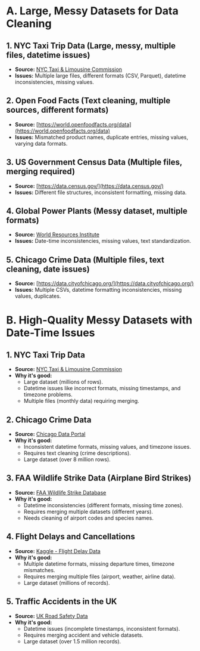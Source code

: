 # A. Large, Messy Datasets for Data Cleaning

## 1. NYC Taxi Trip Data (Large, messy, multiple files, datetime issues)
- **Source:** [NYC Taxi & Limousine Commission](https://www.nyc.gov/site/tlc/about/tlc-trip-record-data.page)
- **Issues:** Multiple large files, different formats (CSV, Parquet), datetime inconsistencies, missing values.

## 2. Open Food Facts (Text cleaning, multiple sources, different formats)
- **Source:** [https://world.openfoodfacts.org/data](https://world.openfoodfacts.org/data)
- **Issues:** Mismatched product names, duplicate entries, missing values, varying data formats.

## 3. US Government Census Data (Multiple files, merging required)
- **Source:** [https://data.census.gov/](https://data.census.gov/)
- **Issues:** Different file structures, inconsistent formatting, missing data.

## 4. Global Power Plants (Messy dataset, multiple formats)
- **Source:** [World Resources Institute](https://datasets.wri.org/dataset/globalpowerplantdatabase)
- **Issues:** Date-time inconsistencies, missing values, text standardization.

## 5. Chicago Crime Data (Multiple files, text cleaning, date issues)
- **Source:** [https://data.cityofchicago.org/](https://data.cityofchicago.org/)
- **Issues:** Multiple CSVs, datetime formatting inconsistencies, missing values, duplicates.

# B. High-Quality Messy Datasets with Date-Time Issues

## 1. NYC Taxi Trip Data  
- **Source:** [NYC Taxi & Limousine Commission](https://www.nyc.gov/site/tlc/about/tlc-trip-record-data.page)  
- **Why it's good:**  
  - Large dataset (millions of rows).  
  - Datetime issues like incorrect formats, missing timestamps, and timezone problems.  
  - Multiple files (monthly data) requiring merging.  

## 2. Chicago Crime Data  
- **Source:** [Chicago Data Portal](https://data.cityofchicago.org/Public-Safety/Crimes-_-2001-to-Present/ijzp-q8t2)  
- **Why it's good:**  
  - Inconsistent datetime formats, missing values, and timezone issues.  
  - Requires text cleaning (crime descriptions).  
  - Large dataset (over 8 million rows).  

## 3. FAA Wildlife Strike Data (Airplane Bird Strikes)  
- **Source:** [FAA Wildlife Strike Database](https://wildlife.faa.gov/home)  
- **Why it's good:**  
  - Datetime inconsistencies (different formats, missing time zones).  
  - Requires merging multiple datasets (different years).  
  - Needs cleaning of airport codes and species names.  

## 4. Flight Delays and Cancellations  
- **Source:** [Kaggle - Flight Delay Data](https://www.kaggle.com/datasets/usdot/flight-delays)  
- **Why it's good:**  
  - Multiple datetime formats, missing departure times, timezone mismatches.  
  - Requires merging multiple files (airport, weather, airline data).  
  - Large dataset (millions of records).  

## 5. Traffic Accidents in the UK  
- **Source:** [UK Road Safety Data](https://data.gov.uk/dataset/road-accidents-safety-data)  
- **Why it's good:**  
  - Datetime issues (incomplete timestamps, inconsistent formats).  
  - Requires merging accident and vehicle datasets.  
  - Large dataset (over 1.5 million records).  
